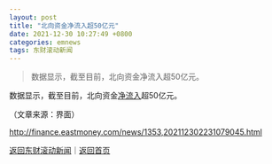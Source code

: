 ```yaml
---
layout: post
title: "北向资金净流入超50亿元"
date: 2021-12-30 10:27:49 +0800
categories: emnews
tags: 东财滚动新闻
---
```

> 数据显示，截至目前，北向资金净流入超50亿元。

<p>数据显示，截至目前，北向资金<span id="Info.313"><a href="http://data.eastmoney.com/zjlx/" class="infokey">净流入</a></span>超50亿元。</p><p class="em_media">（文章来源：界面）</p>

<http://finance.eastmoney.com/news/1353,202112302231079045.html>

[返回东财滚动新闻](//finews.withounder.com/emnews/)｜[返回首页](//finews.withounder.com/)